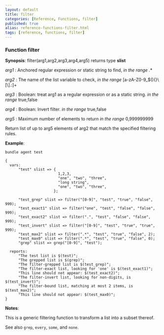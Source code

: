 ```yaml
---
layout: default
title: filter
categories: [Reference, Functions, filter]
published: true
alias: reference-functions-filter.html
tags: [reference, functions, filter]
---
```


### Function filter

**Synopsis**: filter(arg1,arg2,arg3,arg4,arg5) returns type **slist**

  
 *arg1* : Anchored regular expression or static string to find, *in the range* .\*
  
 *arg2* : The name of the list variable to check, *in the range*
[a-zA-Z0-9\_\$(){}\\[\\].:]+   

 *arg3* : Boolean: treat arg1 as a regular expression or as a static string. *in the range* true,false

 *arg4* : Boolean: Invert filter. *in the range* true,false

 *arg5* : Maximum number of elements to return *in the range* 0,999999999

Return list of up to arg5 elements of arg2 that match the specified filtering rules.

**Example**:  
   

```cf3
bundle agent test

{
  vars:
      "test" slist => {
                        1,2,3,
                        "one", "two", "three",
                        "long string",
                        "one", "two", "three",
                      };

      "test_grep" slist => filter("[0-9]", "test", "true", "false", 999);
      "test_exact1" slist => filter("one", "test", "false", "false", 999);
      "test_exact2" slist => filter(".", "test", "false", "false", 999);
      "test_invert" slist => filter("[0-9]", "test", "true", "true", 999);
      "test_max2" slist => filter(".*", "test", "true", "false", 2);
      "test_max0" slist => filter(".*", "test", "true", "false", 0);
      "grep" slist => grep("[0-9]", "test");

  reports:
      "The test list is $(test)";
      "The grepped list is $(grep)";
      "The filter-grepped list is $(test_grep)";
      "The filter-exact list, looking for 'one' is $(test_exact1)";
      "This line should not appear: $(test_exact2)";
      "The filter-invert list, looking for non-digits, is $(test_invert)";
      "The filter-bound list, matching at most 2 items, is $(test_max2)";
      "This line should not appear: $(test_max0)";
}
```

**Notes**:  

This is a generic filtering function to transform a list into a subset thereof.

See also `grep`, `every`, `some`, and `none`.
